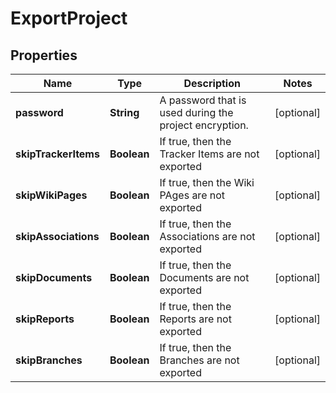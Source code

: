 

# ExportProject

## Properties

Name | Type | Description | Notes
------------ | ------------- | ------------- | -------------
**password** | **String** | A password that is used during the project encryption. |  [optional]
**skipTrackerItems** | **Boolean** | If true, then the Tracker Items are not exported |  [optional]
**skipWikiPages** | **Boolean** | If true, then the Wiki PAges are not exported |  [optional]
**skipAssociations** | **Boolean** | If true, then the Associations are not exported |  [optional]
**skipDocuments** | **Boolean** | If true, then the Documents are not exported |  [optional]
**skipReports** | **Boolean** | If true, then the Reports are not exported |  [optional]
**skipBranches** | **Boolean** | If true, then the Branches are not exported |  [optional]



